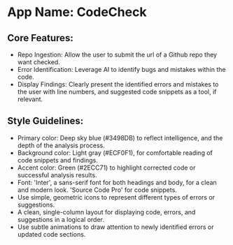 # **App Name**: CodeCheck

## Core Features:

- Repo Ingestion: Allow the user to submit the url of a Github repo they want checked.
- Error Identification: Leverage AI to identify bugs and mistakes within the code.
- Display Findings: Clearly present the identified errors and mistakes to the user with line numbers, and suggested code snippets as a tool, if relevant.

## Style Guidelines:

- Primary color: Deep sky blue (#3498DB) to reflect intelligence, and the depth of the analysis process.
- Background color: Light gray (#ECF0F1), for comfortable reading of code snippets and findings.
- Accent color: Green (#2ECC71) to highlight corrected code or successful analysis results.
- Font: 'Inter', a sans-serif font for both headings and body, for a clean and modern look. 'Source Code Pro' for code snippets.
- Use simple, geometric icons to represent different types of errors or suggestions.
- A clean, single-column layout for displaying code, errors, and suggestions in a logical order.
- Use subtle animations to draw attention to newly identified errors or updated code sections.
